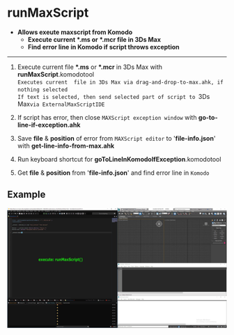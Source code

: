 # runMaxScript  
* __Allows exeute maxscript from Komodo__  
    * __Execute current __*.ms__ or __*.mcr__  file in 3Ds Max__  
    * __Find error line in Komodo if script throws exception__  

------------------------------------------------------------------------------------  
1. Execute current file __*.ms__ or __*.mcr__ in 3Ds Max with __runMaxScript__.komodotool  
    `Executes current  file in 3Ds Max via drag-and-drop-to-max.ahk, if nothing selected`  
    `If text is selected, then send selected part of script to `3Ds Max` via ExternalMaxScriptIDE `  


2. If script has error, then close `MAXScript exception window` with __go-to-line-if-exception.ahk__  
3. Save __file__ & __position__ of error from  `MAXScript editor` to '__file-info.json__' with __get-line-info-from-max.ahk__  

4. Run keyboard shortcut for __goToLineInKomodoIfException__.komodotool  

5. Get __file__ & __position__ from '__file-info.json__'  and find error line in `Komodo`  

## Example  
[![runMaxScript](documentation/runMaxScript.gif)](documentation/runMaxScript.gif?raw=true)  